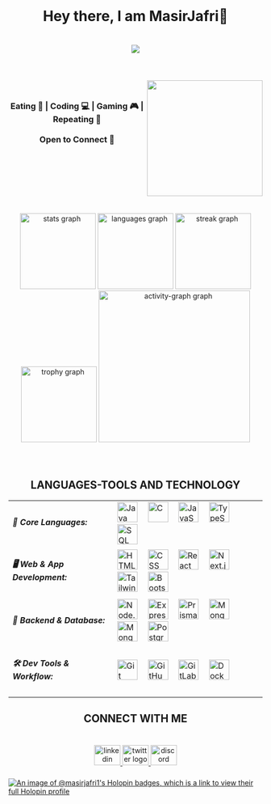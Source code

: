 <br clear="both">

<h1 align="center">Hey there, I am MasirJafri👋</h1>

###

<br clear="both">

<div align="center">
  <img src="https://visitor-badge.laobi.icu/badge?page_id=MasirJafri1.MasirJafri1&left_color=darkred" />
</div>

###

<br clear="both">

<img align="right" height="229" src="https://user-images.githubusercontent.com/74038190/225813708-98b745f2-7d22-48cf-9150-083f1b00d6c9.gif" /><br>

###

<h3 align="center">Eating 🍔 | Coding 💻 | Gaming 🎮 | Repeating 🔁<br><br>Open to Connect 🤝</h3>

###

<br clear="both">

<!-- Added space between the image and the stats -->
<div align="center">
  <br><br>
  <img src="https://github-readme-stats.vercel.app/api?username=MasirJafri1&hide_title=false&hide_rank=false&show_icons=true&include_all_commits=true&count_private=true&disable_animations=false&theme=dark&locale=en&hide_border=false&order=1" height="150" alt="stats graph" />
  <img src="https://github-readme-stats.vercel.app/api/top-langs?username=MasirJafri1&locale=en&hide_title=false&layout=compact&card_width=320&langs_count=4&theme=dark&hide_border=false&order=2" height="150" alt="languages graph" />
  <img src="https://streak-stats.demolab.com?user=MasirJafri1&locale=en&mode=daily&theme=dark&hide_border=false&border_radius=14&order=3" height="150" alt="streak graph" />
  <img src="https://github-profile-trophy.vercel.app?username=MasirJafri1&theme=dark_lover&column=-1&row=1&margin-w=8&margin-h=8&no-bg=false&no-frame=false&order=4" height="150" alt="trophy graph" />
  <img src="https://github-readme-activity-graph.vercel.app/graph?username=MasirJafri1&radius=16&theme=github-dark&area=false&order=5" height="300" alt="activity-graph graph" />
</div>

###

<br clear="both">

<h2 align="center">LANGUAGES-TOOLS AND TECHNOLOGY</h2>

<table align="center">
  <tr>
    <td><h5>🧠 Core Languages:</h5></td>
    <td>
      <img src="https://skillicons.dev/icons?i=java" height="40" alt="Java" />
      <img width="12" />
      <img src="https://skillicons.dev/icons?i=c" height="40" alt="C" />
      <img width="12" />
      <img src="https://skillicons.dev/icons?i=js" height="40" alt="JavaScript" />
      <img width="12" />
      <img src="https://skillicons.dev/icons?i=ts" height="40" alt="TypeScript" />
      <img width="12" />
      <img src="https://skillicons.dev/icons?i=sql" height="40" alt="SQL" />
    </td>
  </tr>
  
  <tr>
    <td><h5>🖥️ Web & App Development:</h5></td>
    <td>
      <img src="https://skillicons.dev/icons?i=html" height="40" alt="HTML" />
      <img width="12" />
      <img src="https://skillicons.dev/icons?i=css" height="40" alt="CSS" />
      <img width="12" />
      <img src="https://cdn.jsdelivr.net/gh/devicons/devicon/icons/react/react-original.svg" height="40" alt="React" />
      <img width="12" />
      <img src="https://skillicons.dev/icons?i=nextjs" height="40" alt="Next.js" />
      <img width="12" />
      <img src="https://skillicons.dev/icons?i=tailwind" height="40" alt="Tailwind CSS" />
      <img width="12" />
      <img src="https://skillicons.dev/icons?i=bootstrap" height="40" alt="Bootstrap" />
    </td>
  </tr>
  
  <tr>
    <td><h5>🧩 Backend & Database:</h5></td>
    <td>
      <img src="https://skillicons.dev/icons?i=nodejs" height="40" alt="Node.js" />
      <img width="12" />
      <img src="https://skillicons.dev/icons?i=express" height="40" alt="Express" />
      <img width="12" />
      <img src="https://skillicons.dev/icons?i=prisma" height="40" alt="Prisma" />
      <img width="12" />
      <img src="https://skillicons.dev/icons?i=mongodb" height="40" alt="MongoDB" />
      <img width="12" />
      <img src="https://cdn.jsdelivr.net/gh/devicons/devicon/icons/mongoose/mongoose-original.svg" height="40" alt="Mongoose" />
      <img width="12" />
      <img src="https://skillicons.dev/icons?i=postgres" height="40" alt="PostgreSQL" />
    </td>
  </tr>
  
  <tr>
    <td><h5>🛠️ Dev Tools & Workflow:</h5></td>
    <td>
      <img src="https://skillicons.dev/icons?i=git" height="40" alt="Git" />
      <img width="12" />
      <img src="https://skillicons.dev/icons?i=github" height="40" alt="GitHub" />
      <img width="12" />
      <img src="https://skillicons.dev/icons?i=gitlab" height="40" alt="GitLab" />
      <img width="12" />
      <img src="https://skillicons.dev/icons?i=docker" height="40" alt="Docker" />
    </td>
  </tr>
</table>


<h2 align="center">CONNECT WITH ME</h2>

###

<br clear="both">

<div align="center">
  <a href="https://www.linkedin.com/in/masirjafri/" target="_blank">
    <img src="https://raw.githubusercontent.com/maurodesouza/profile-readme-generator/master/src/assets/icons/social/linkedin/default.svg" width="52" height="40" alt="linkedin logo" />
  </a>
  <a href="https://x.com/MasirJafri" target="_blank">
    <img src="https://raw.githubusercontent.com/maurodesouza/profile-readme-generator/master/src/assets/icons/social/twitter/default.svg" width="52" height="40" alt="twitter logo" />
  </a>
  <a href="https://discord.com/channels/@masirjafri1" target="_blank">
    <img src="https://raw.githubusercontent.com/maurodesouza/profile-readme-generator/master/src/assets/icons/social/discord/default.svg" width="52" height="40" alt="discord logo" />
  </a>
</div>

###

<be>


[![An image of @masirjafri1's Holopin badges, which is a link to view their full Holopin profile](https://holopin.me/masirjafri1)](https://holopin.io/@masirjafri1)
